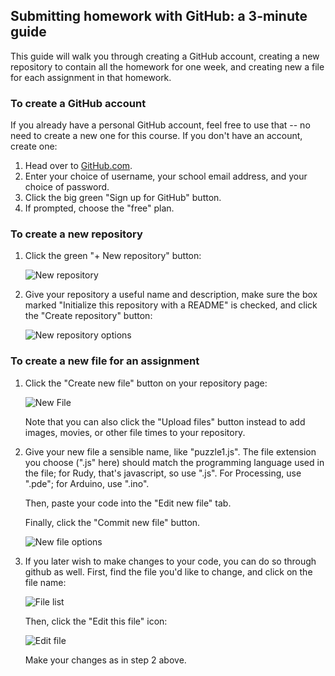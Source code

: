 Submitting homework with GitHub: a 3-minute guide
-------------------------------------------------

This guide will walk you through creating a GitHub 
account, creating a new repository to contain all 
the homework for one week, and creating new a file for
each assignment in that homework.

### To create a GitHub account ###

If you already have a personal GitHub account, feel free to use that -- no need to create a new one for this course. If you don't have an account, create one:

1. Head over to [GitHub.com](http://github.com).
2. Enter your choice of username, your school email address, and your choice of password.
3. Click the big green "Sign up for GitHub" button.
4. If prompted, choose the "free" plan.

### To create a new repository ###

1.  Click the green "+ New repository" button:
    
    ![New repository](img/new-repository.png?raw=true)

2.  Give your repository a useful name and description,
    make sure the box marked "Initialize this repository with a README" is checked,
    and click the "Create repository" button:
    
    ![New repository options](img/new-repository-name.png?raw=true)

### To create a new file for an assignment ###

1.  Click the "Create new file" button on your repository page:
    
    ![New File](img/new-file.png?raw=true)
    
    Note that you can also click the "Upload files" button instead to add images, movies, or other file times to your repository.

2.  Give your new file a sensible name, like "puzzle1.js". The file extension you choose  (".js" here) should match
    the programming language used in the file; for Rudy, that's javascript, so use ".js". 
    For Processing, use ".pde"; for Arduino, use ".ino".
    
    Then, paste your code into the "Edit new file" tab.
    
    Finally, click the "Commit new file" button.
    
    ![New file options](img/new-file-entry.png?raw=true)

3.  If you later wish to make changes to your code, you can do so through github as well. First,
    find the file you'd like to change, and click on the file name:
    
    ![File list](img/file-list.png?raw=true)
    
    Then, click the "Edit this file" icon:
    
    ![Edit file](img/edit-file.png?raw=true)
    
    Make your changes as in step 2 above.
    
    
